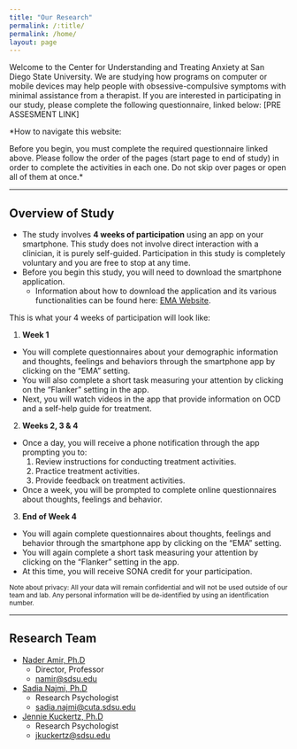 ```yaml
---
title: "Our Research"
permalink: /:title/
permalink: /home/
layout: page
---
```


Welcome to the Center for Understanding and Treating Anxiety at San Diego State University. We are studying how programs on computer or mobile devices may help people with obsessive-compulsive symptoms with minimal assistance from a therapist. 
If you are interested in participating in our study, please complete the following questionnaire, linked below: 
[PRE ASSESMENT LINK]

*How to navigate this website:

Before you begin, you must complete the required questionnaire linked above. Please follow the order of the pages (start page to end of study) in order to complete the activities in each one. Do not skip over pages or open all of them at once.*

- - - -

## Overview of Study
- The study involves **4 weeks of participation** using an app on your smartphone. This study does not involve direct interaction with a clinician, it is purely self-guided. Participation in this study is completely voluntary and you are free to stop at any time. 
- Before you begin this study, you will need to download the smartphone application.
  - Information about how to download the application and its various functionalities can be found here: <ins>[EMA Website](https://cutapublic.s3-us-west-1.amazonaws.com/cutaweb/ema/index.html)</ins>.

This is what your 4 weeks of participation will look like:
1. **Week 1**
  - You will complete questionnaires about your demographic information and thoughts, feelings and behaviors through the smartphone app by clicking on the “EMA” setting.
  - You will also complete a short task measuring your attention by clicking on the “Flanker” setting in the app.
  - Next, you will watch videos in the app that provide information on OCD and a self-help guide for treatment.

2. **Weeks 2, 3 & 4**
  - Once a day, you will receive a phone notification through the app prompting you to:
    1. Review instructions for conducting treatment activities.
    2. Practice treatment activities.
    3. Provide feedback on treatment activities.
  - Once a week, you will be prompted to complete online questionnaires about thoughts, feelings and behavior.

3. **End of Week 4**
  - You will again complete questionnaires about thoughts, feelings and behavior through the smartphone app by clicking on the “EMA” setting.
  - You will again complete a short task measuring your attention by clicking on the “Flanker” setting in the app.
  - At this time, you will receive SONA credit for your participation.

<sub>Note about privacy: All your data will remain confidential and will not be used outside of our team and lab. Any personal information will be de-identified by using an identification number.</sub>

- - - -

## Research Team
- <ins>Nader Amir, Ph.D</ins>
  - Director, Professor
  - <ins>namir@sdsu.edu</ins>
- <ins>Sadia Najmi, Ph.D</ins>
  - Research Psychologist
  - <ins>sadia.najmi@cuta.sdsu.edu</ins>
- <ins>Jennie Kuckertz, Ph.D</ins>
  - Research Psychologist
  - <ins>jkuckertz@sdsu.edu</ins>
